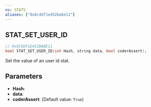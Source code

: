 ```yaml
---
ns: STATS
aliases: ["0x8cddf1e452babe11"]
---
```

## STAT_SET_USER_ID

```c
// 0x8CDDF1E452BABE11
bool STAT_SET_USER_ID(int Hash, string data, bool coderAssert);
```

Set the value of an user id stat.


## Parameters
* **Hash**: 
* **data**: 
* **coderAssert**: (Default value: `True`)
